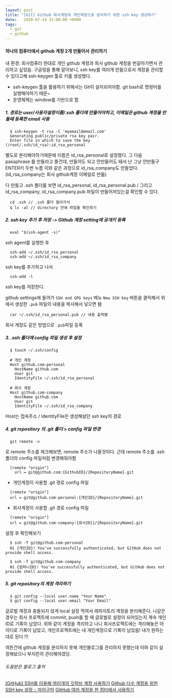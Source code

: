 ```yaml
---
layout: post
title: "[Git] Github 회사계정과 개인계정으로 분리하기 위한 ssh key 생성하기"
date:   2020-07-14 15:00:00 +0900
tags:
  - git
  - github
---
```


#### 하나의 컴퓨터에서 github 계정 2개 만들어서 관리하기

내 환경: 회사컴퓨터 한대로 개인 github 계정과 회사 github 계정을 번갈아가면서 관리하고 싶었음.
구글링을 통해 알아보니, ssh key를 여러개 만듦으로서 계정을 관리할 수 있다고해 ssh-keygen 툴로 키를 생성했다.

* ssh-keygen 툴을 활용하기 위해서는 Git이 설치되어야함. git bash로 명령어를 실행해야하기 때문~
* 운영체제는 window를 기반으로 함 

##### 1. 경로는 user/사용자설정이름/.ssh 폴더에 만들어야하고, 이메일은 github 계정을 만들때 등록한 email 사용
```
  $ ssh-keygen -t rsa -C 'myemail@email.com'
  Generating public/private rsa key pair.
  Enter file in which to save the key (/root/.ssh/id_rsa):id_rsa_personal
```
별도로 분리해야하기때문에 이름은 id_rsa_personal로 설정했다.
그 다음 passphrase 를 만들라고 뜰건데, 만들어도 되고 안만들어도 돼서 난 그냥 안만들구 ENTER키 두번 누름
이와 같은 과정으로 id_rsa_company도 만들었다. (id_rsa_company는 회사 github계정 이메일로 만듦)

다 만들고 .ssh 폴더를 보면 id_rsa_personal, id_rsa_personal.pub /
그리고 id_rsa_company, id_rsa_company.pub 파일이 만들어져있는걸 확인할 수 있다.

```
  cd .ssh // .ssh 폴더 들어가서
  $ ls -al // directory 안에 파일들 확인하기
```

##### 2. ssh key 추가 후 저장 -> Github 계정 setting에 공개키 등록

```
  eval "$(ssh-agent -s)"
```
ssh agent를 실행한 후

```
  ssh-add ~/.ssh/id_rsa_personal
  ssh-add ~/.ssh/id_rsa_company
```
ssh key를 추가하고 나서

```
  ssh-add -l
```
ssh key를 저장한다.

github settings에 들어가 `SSH and GPG keys` 메뉴
`New SSH key` 버튼을 클릭해서 위에서 생성한 `.pub` 파일의 내용을 복사해서 넣으면 됌

```
  car ~/.ssh/id_rsa_personal.pub // 내용 출력됌
```

회사 계정도 같은 방법으로 `.pub`파일 등록

##### 3. .ssh 폴더에 config 파일 생성 후 설정

```
  $ touch ~/.ssh/config
```

```
  # 개인 계정
  Host github.com-personal
    HostName github.com
    User git
    IdentityFile ~/.ssh/id_rsa_personal

  # 회사 계정
  Host github.com-company
    HostName github.com
    User git
    IdentityFile ~/.ssh/id_rsa_company
```

Host는 접속주소 / IdentityFile은 생성해놨던 ssh key의 경로

##### 4. git repository 의 .git 폴더 > config 파일 변경

```
  git remote -v
```
로 remote 주소를 체크해보면, remote 주소가 나올것이다.
근데 remote 주소를 .ssh폴더의 config 파일처럼 변경해줘야함

```
  [remote "origin"]
    url = git@github.com:{GithubID}/{RepositoryName}.git
```

* 개인계정이 사용할 .git 경로 config 파일
```
  [remote "origin"]
  url = git@github.com-personal:{개인ID}/{RepositoryName}.git
```

* 회사계정이 사용할 .git 경로 config 파일
```
  [remote "origin"]
  url = git@github.com-company:{회사ID}}/{RepositoryName}.git
```

설정 후 확인해보기 
```
  $ ssh -T git@github.com-personal
  Hi {개인ID}! You've successfully authenticated, but GitHub does not provide shell access.

  $ ssh -T git@github.com-company
  Hi {컴퍼니ID}! You've successfully authenticated, but GitHub does not provide shell access.
```

##### 5. git repository의 계정 격리하기

```
  $ git config --local user.name "Your Name"
  $ git config --local user.email "Your Email"
```

글로벌 계정과 충돌되지 않게 local 설정 먹여서 레파지토리 계정을 분리해준다.
나같은 경우는 회사 프로젝트에 commit, push를 할 때 글로벌로 설정이 되어있는지 계속 개인ID로 기록이 남았다.
위와 같이 계정을 격리하고 나니 회사프로젝트에는 격리해놓은 아이디로 기록이 남았고,
개인프로젝트에는 내 개인계정으로 기록이 남았음! 내가 원하는대로 된다 !!!

여튼간에 github 계정을 분리하지 못해 개인블로그를 관리하지 못했는데
이와 같이 설정해놨으니 부지런히 관리해야겠당.



###### 도움받은 블로그 출처

[[GitHub] SSH를 이용해 여러개의 깃허브 계정 사용하기](https://velog.io/@sonypark/GitHubSSH%EB%A5%BC-%EC%9D%B4%EC%9A%A9%ED%95%B4-%EC%97%AC%EB%9F%AC%EA%B0%9C%EC%9D%98-%EA%B9%83%ED%97%88%EB%B8%8C-%EA%B3%84%EC%A0%95-%EC%82%AC%EC%9A%A9%ED%95%98%EA%B8%B0-6mk3iesh0u)
[Github 다수 계정을 위한 SSH key 설정 :: 마이구미](https://mygumi.tistory.com/96)
[GitHub 여러 계정을 한 컴터에서 사용하기](https://1ilsang.dev/2020-02-30/devtip/github-multi-auth)